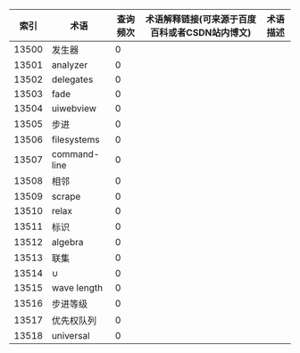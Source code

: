 | 索引    | 术语           | 查询频次 | 术语解释链接(可来源于百度百科或者CSDN站内博文) | 术语描述 |
| ----- | ------------ | ---- | -------------------------- | ---- |
| 13500 | 发生器          | 0    |                            |      |
| 13501 | analyzer     | 0    |                            |      |
| 13502 | delegates    | 0    |                            |      |
| 13503 | fade         | 0    |                            |      |
| 13504 | uiwebview    | 0    |                            |      |
| 13505 | 步进           | 0    |                            |      |
| 13506 | filesystems  | 0    |                            |      |
| 13507 | command-line | 0    |                            |      |
| 13508 | 相邻           | 0    |                            |      |
| 13509 | scrape       | 0    |                            |      |
| 13510 | relax        | 0    |                            |      |
| 13511 | 标识           | 0    |                            |      |
| 13512 | algebra      | 0    |                            |      |
| 13513 | 联集           | 0    |                            |      |
| 13514 | ∪            | 0    |                            |      |
| 13515 | wave length  | 0    |                            |      |
| 13516 | 步进等级         | 0    |                            |      |
| 13517 | 优先权队列        | 0    |                            |      |
| 13518 | universal    | 0    |                            |      |
